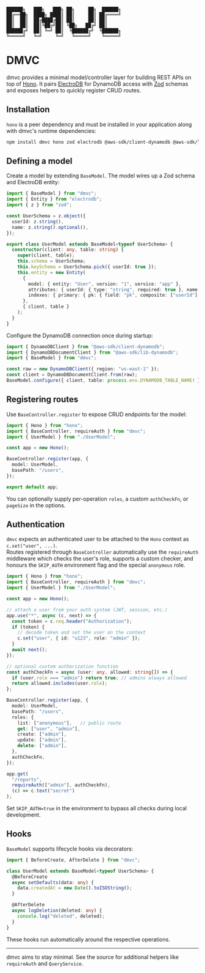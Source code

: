 ```terminaloutput
██████╗   ███╗   ███╗ ██╗     ██╗  ██████╗ 
██╔══██╗  ████╗ ████║ ██║     ██║ ██╔════╝ 
██║  ██║  ██╔████╔██║ ██║     ██║ ██║           
██║  ██║  ██║╚██╔╝██║ ╚██╗   ██╔╝ ██║           
██████╔╝  ██║ ╚═╝ ██║  ╚██████╔╝  ╚██████╗ 
╚═════╝   ╚═╝     ╚═╝   ╚═════╝    ╚═════╝ 
```

# DMVC 

dmvc provides a minimal model/controller layer for building REST APIs on top of [Hono](https://hono.dev). It pairs [ElectroDB](https://github.com/tywalch/electrodb) for DynamoDB access with [Zod](https://zod.dev) schemas and exposes helpers to quickly register CRUD routes.

## Installation

`hono` is a peer dependency and must be installed in your application along with dmvc's runtime dependencies:

```bash
npm install dmvc hono zod electrodb @aws-sdk/client-dynamodb @aws-sdk/lib-dynamodb
```

## Defining a model

Create a model by extending `BaseModel`. The model wires up a Zod schema and ElectroDB entity:

```ts
import { BaseModel } from "dmvc";
import { Entity } from "electrodb";
import { z } from "zod";

const UserSchema = z.object({
  userId: z.string(),
  name: z.string().optional(),
});

export class UserModel extends BaseModel<typeof UserSchema> {
  constructor(client: any, table: string) {
    super(client, table);
    this.schema = UserSchema;
    this.keySchema = UserSchema.pick({ userId: true });
    this.entity = new Entity(
      {
        model: { entity: "User", version: "1", service: "app" },
        attributes: { userId: { type: "string", required: true }, name: { type: "string" } },
        indexes: { primary: { pk: { field: "pk", composite: ["userId"] } } },
      },
      { client, table }
    );
  }
}
```

Configure the DynamoDB connection once during startup:

```ts
import { DynamoDBClient } from "@aws-sdk/client-dynamodb";
import { DynamoDBDocumentClient } from "@aws-sdk/lib-dynamodb";
import { BaseModel } from "dmvc";

const raw = new DynamoDBClient({ region: "us-east-1" });
const client = DynamoDBDocumentClient.from(raw);
BaseModel.configure({ client, table: process.env.DYNAMODB_TABLE_NAME! });
```

## Registering routes

Use `BaseController.register` to expose CRUD endpoints for the model:

```ts
import { Hono } from "hono";
import { BaseController, requireAuth } from "dmvc";
import { UserModel } from "./UserModel";

const app = new Hono();

BaseController.register(app, {
  model: UserModel,
  basePath: "/users",
});

export default app;
```

You can optionally supply per-operation `roles`, a custom `authCheckFn`, or `pageSize` in the options.

## Authentication

`dmvc` expects an authenticated user to be attached to the `Hono` context as `c.set("user", ...)`.  
Routes registered through `BaseController` automatically use the `requireAuth` middleware which checks the user's role, supports a custom checker, and honours the `SKIP_AUTH` environment flag and the special `anonymous` role.

```ts
import { Hono } from "hono";
import { BaseController, requireAuth } from "dmvc";
import { UserModel } from "./UserModel";

const app = new Hono();

// attach a user from your auth system (JWT, session, etc.)
app.use("*", async (c, next) => {
  const token = c.req.header("Authorization");
  if (token) {
    // decode token and set the user on the context
    c.set("user", { id: "u123", role: "admin" });
  }
  await next();
});

// optional custom authorization function
const authCheckFn = async (user: any, allowed: string[]) => {
  if (user.role === "admin") return true; // admins always allowed
  return allowed.includes(user.role);
};

BaseController.register(app, {
  model: UserModel,
  basePath: "/users",
  roles: {
    list: ["anonymous"],   // public route
    get: ["user", "admin"],
    create: ["admin"],
    update: ["admin"],
    delete: ["admin"],
  },
  authCheckFn,
});

app.get(
  "/reports",
  requireAuth(["admin"], authCheckFn),
  (c) => c.text("secret")
);
```

Set `SKIP_AUTH=true` in the environment to bypass all checks during local development.

## Hooks

`BaseModel` supports lifecycle hooks via decorators:

```ts
import { BeforeCreate, AfterDelete } from "dmvc";

class UserModel extends BaseModel<typeof UserSchema> {
  @BeforeCreate
  async setDefaults(data: any) {
    data.createdAt = new Date().toISOString();
  }

  @AfterDelete
  async logDeletion(deleted: any) {
    console.log("deleted", deleted);
  }
}
```

These hooks run automatically around the respective operations.

---

dmvc aims to stay minimal. See the source for additional helpers like `requireAuth` and `QueryService`.
